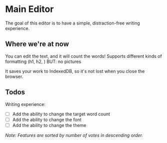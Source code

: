 
# Main Editor

The goal of this editor is to have a simple, distraction-free writing experience.

## Where we're at now

You can edit the text, and it will count the words!
Supports different kinds of formatting (h1, h2, )
BUT: no pictures


It saves your work to IndexedDB, so it's not lost when you close the browser.


## Todos



Writing experience:

- [ ] Add the ability to change the target word count
- [ ] Add the ability to change the font
- [ ] Add the ability to change the theme

_Note: Features are sorted by number of votes in descending order._
